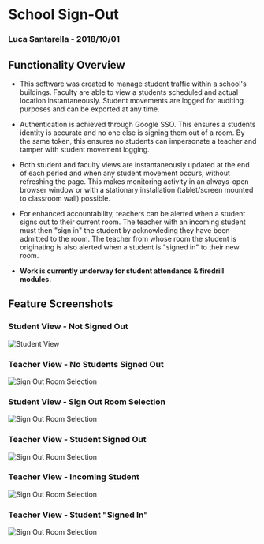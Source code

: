 # School Sign-Out
### Luca Santarella - 2018/10/01

## Functionality Overview

 * This software was created to manage student traffic within a school's buildings. Faculty are able to view a students scheduled and actual location instantaneously. Student movements are logged for auditing purposes and can be exported at any time. 

* Authentication is achieved through Google SSO. This ensures a students identity is accurate and no one else is signing them out of a room. By the same token, this ensures no students can impersonate a teacher and tamper with student movement logging.

* Both student and faculty views are instantaneously updated at the end of each period and when any student movement occurs, without refreshing the page. This makes monitoring activity in an always-open browser window or with a stationary installation (tablet/screen mounted to classroom wall) possible.

* For enhanced accountability, teachers can be alerted when a student signs out to their current room. The teacher with an incoming student must then "sign in" the student by acknowleding they have been admitted to the room. The teacher from whose room the student is originating is also alerted when a student is "signed in" to their new room.

* **Work is currently underway for student attendance & firedrill modules.**

## Feature Screenshots

### Student View - Not Signed Out
![Student View](https://media.githubusercontent.com/media/lucasantarella/oratory-sign-out/develop/imgs/screenshots/studentnewroom.png)

### Teacher View - No Students Signed Out
![Sign Out Room Selection](https://media.githubusercontent.com/media/lucasantarella/oratory-sign-out/develop/imgs/screenshots/teacherroom.png)

### Student View - Sign Out Room Selection
![Sign Out Room Selection](https://media.githubusercontent.com/media/lucasantarella/oratory-sign-out/develop/imgs/screenshots/studentsignout.png)

### Teacher View - Student Signed Out
![Sign Out Room Selection](https://media.githubusercontent.com/media/lucasantarella/oratory-sign-out/develop/imgs/screenshots/teachersignedout.png)

### Teacher View - Incoming Student
![Sign Out Room Selection](https://media.githubusercontent.com/media/lucasantarella/oratory-sign-out/develop/imgs/screenshots/teacherincoming.png)

### Teacher View - Student "Signed In"
![Sign Out Room Selection](https://media.githubusercontent.com/media/lucasantarella/oratory-sign-out/develop/imgs/screenshots/teacheraccepted.png)